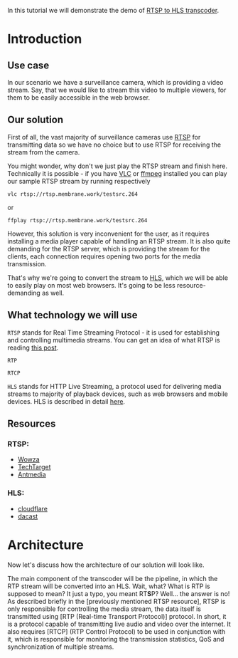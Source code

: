 In this tutorial we will demonstrate the demo of [RTSP to HLS transcoder](https://github.com/membraneframework/membrane_demo/tree/master/rtsp_to_hls).

# Introduction

## Use case

In our scenario we have a surveillance camera, which is providing a video stream. Say, that we would like to stream this video to multiple viewers, for them to be easily accessible in the web browser. 

## Our solution

First of all, the vast majority of surveillance cameras use [RTSP]() for transmitting data so we have no choice but to use RTSP for receiving the stream from the camera.

You might wonder, why don't we just play the RTSP stream and finish here. Technically it is possible - if you have [VLC](https://wiki.videolan.org/Documentation:Installing_VLC) or [ffmpeg](https://ffmpeg.org/download.html) installed you can play our sample RTSP stream by running respectively

```console
vlc rtsp://rtsp.membrane.work/testsrc.264
```
or
```console
ffplay rtsp://rtsp.membrane.work/testsrc.264
```

However, this solution is very inconvenient for the user, as it requires installing a media player capable of handling an RTSP stream. It is also quite demanding for the RTSP server, which is providing the stream for the clients, each connection requires opening two ports for the media transmission.

That's why we're going to convert the stream to [HLS](), which we will be able to easily play on most web browsers.
It's going to be less resource-demanding as well.

## What technology we will use 

`RTSP` stands for Real Time Streaming Protocol - it is used for establishing and controlling multimedia streams. You can get an idea of what RTSP is reading [this post](https://antmedia.io/rtsp-explained-what-is-rtsp-how-it-works).

`RTP`

`RTCP`

`HLS` stands for HTTP Live Streaming, a protocol used for delivering media streams to majority of playback devices, such as web browsers and mobile devices. HLS is described in detail [here](https://www.dacast.com/blog/hls-streaming-protocol/).

## Resources

### RTSP:
- [Wowza](https://www.wowza.com/blog/rtsp-the-real-time-streaming-protocol-explained)
- [TechTarget](https://www.techtarget.com/searchvirtualdesktop/definition/Real-Time-Streaming-Protocol-RTSP)
- [Antmedia](https://antmedia.io/rtsp-explained-what-is-rtsp-how-it-works/)

### HLS:
- [cloudflare](https://www.cloudflare.com/en-gb/learning/video/what-is-http-live-streaming/)
- [dacast](https://www.dacast.com/blog/hls-streaming-protocol/)


# Architecture

Now let's discuss how the architecture of our solution will look like.

The main component of the transcoder will be the pipeline, in which the RTP stream will be converted into an HLS.
Wait, what? What is RTP is supposed to mean? It just a typo, you meant RT**S**P? Well... the answer is no!
As described briefly in the [previously mentioned RTSP resource], RTSP is only responsible for controlling the media stream, the data itself is transmitted using [RTP (Real-time Transport Protocol)] protocol.
In short, it is a protocol capable of transmitting live audio and video over the internet. It also requires [RTCP] (RTP Control Protocol) to be used in conjunction with it, which is responsible for monitoring the transmission statistics, QoS and synchronization of multiple streams.
